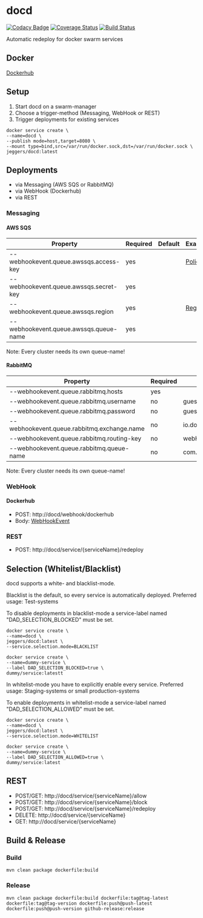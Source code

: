 docd
====

[![Codacy Badge](https://api.codacy.com/project/badge/Grade/61cc56dec92b41e39ca8afbb6df93bea)](https://www.codacy.com/app/eggers-julian/docd)
[![Coverage Status](https://coveralls.io/repos/julian-eggers/dockerhub-webhook-forwarder/badge.svg?branch=master&service=github)](https://coveralls.io/github/julian-eggers/dockerhub-webhook-forwarder?branch=master)
[![Build Status](https://travis-ci.com/julian-eggers/docd.svg?branch=master)](https://travis-ci.com/julian-eggers/docd)

Automatic redeploy for docker swarm services

## Docker
[Dockerhub](https://hub.docker.com/r/jeggers/docd/)

## Setup
1. Start docd on a swarm-manager
2. Choose a trigger-method (Messaging, WebHook or REST)
3. Trigger deployments for existing services

```
docker service create \
--name=docd \
--publish mode=host,target=8080 \
--mount type=bind,src=/var/run/docker.sock,dst=/var/run/docker.sock \
jeggers/docd:latest
```


## Deployments
- via Messaging (AWS SQS or RabbitMQ)
- via WebHook (Dockerhub)
- via REST

### Messaging
#### AWS SQS
| Property | Required | Default | Example |
| -------- | -------- | ------- | ---- |
| --webhookevent.queue.awssqs.access-key | yes |  | [Policy](https://github.com/julian-eggers/docd/wiki/AWS-SQS#policy) |
| --webhookevent.queue.awssqs.secret-key | yes |  |  |
| --webhookevent.queue.awssqs.region | yes |  | [Regions](https://docs.aws.amazon.com/AWSJavaSDK/latest/javadoc/com/amazonaws/regions/Regions.html) |
| --webhookevent.queue.awssqs.queue-name | yes |  |  |

Note: Every cluster needs its own queue-name!

#### RabbitMQ
| Property  | Required | Default | Example |
| - | - | - | - |
| --webhookevent.queue.rabbitmq.hosts  | yes |  | localhost |
| --webhookevent.queue.rabbitmq.username  | no | guest  | |
| --webhookevent.queue.rabbitmq.password | no | guest |  |
| --webhookevent.queue.rabbitmq.exchange.name | no  | io.docker |  |
| --webhookevent.queue.rabbitmq.routing-key | no  | webHookEvent |  |
| --webhookevent.queue.rabbitmq.queue-name | no | com.itelg.docker.docd.webhookevent |  |

Note: Every cluster needs its own queue-name!


### WebHook
#### Dockerhub
- POST: http://docd/webhook/dockerhub
- Body: [WebHookEvent](https://docs.docker.com/docker-hub/webhooks/)

### REST
- POST: http://docd/service/{serviceName}/redeploy


## Selection (Whitelist/Blacklist)
docd supports a white- and blacklist-mode. 

Blacklist is the default, so every service is automatically deployed.
Preferred usage: Test-systems

To disable deployments in blacklist-mode a service-label named "DAD_SELECTION_BLOCKED" must be set.
```
docker service create \
--name=docd \
jeggers/docd:latest \
--service.selection.mode=BLACKLIST

docker service create \
--name=dummy-service \
--label DAD_SELECTION_BLOCKED=true \
dummy/service:latestt
```

In whitelist-mode you have to explicitly enable every service.
Preferred usage: Staging-systems or small production-systems

To enable deployments in whitelist-mode a service-label named "DAD_SELECTION_ALLOWED" must be set.
```
docker service create \
--name=docd \
jeggers/docd:latest \
--service.selection.mode=WHITELIST

docker service create \
--name=dummy-service \
--label DAD_SELECTION_ALLOWED=true \
dummy/service:latest
```

## REST
- POST/GET: http://docd/service/{serviceName}/allow
- POST/GET: http://docd/service/{serviceName}/block
- POST/GET: http://docd/service/{serviceName}/redeploy
- DELETE: http://docd/service/{serviceName}
- GET: http://docd/service/{serviceName}



## Build & Release

### Build
```
mvn clean package dockerfile:build
```

### Release
```
mvn clean package dockerfile:build dockerfile:tag@tag-latest dockerfile:tag@tag-version dockerfile:push@push-latest dockerfile:push@push-version github-release:release
```
